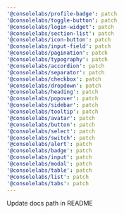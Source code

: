 ```yaml
---
'@consolelabs/profile-badge': patch
'@consolelabs/toggle-button': patch
'@consolelabs/login-widget': patch
'@consolelabs/section-list': patch
'@consolelabs/icon-button': patch
'@consolelabs/input-field': patch
'@consolelabs/pagination': patch
'@consolelabs/typography': patch
'@consolelabs/accordion': patch
'@consolelabs/separator': patch
'@consolelabs/checkbox': patch
'@consolelabs/dropdown': patch
'@consolelabs/heading': patch
'@consolelabs/popover': patch
'@consolelabs/sidebar': patch
'@consolelabs/tooltip': patch
'@consolelabs/avatar': patch
'@consolelabs/button': patch
'@consolelabs/select': patch
'@consolelabs/switch': patch
'@consolelabs/alert': patch
'@consolelabs/badge': patch
'@consolelabs/input': patch
'@consolelabs/modal': patch
'@consolelabs/table': patch
'@consolelabs/list': patch
'@consolelabs/tabs': patch
---
```


Update docs path in README
